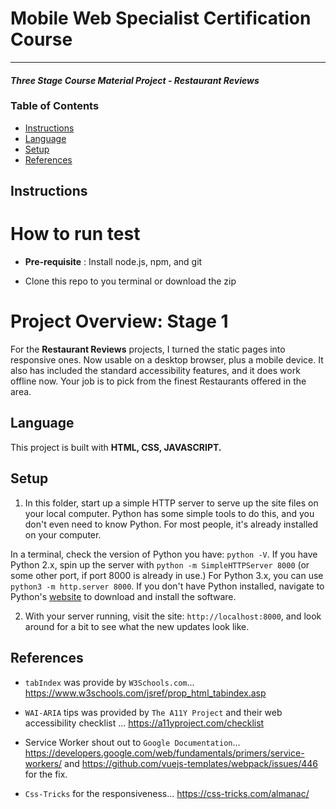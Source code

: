 # Mobile Web Specialist Certification Course
---
#### _Three Stage Course Material Project - Restaurant Reviews_

### Table of Contents
* [Instructions](#Instructions)
* [Language](#Language)
* [Setup](#Setup)
* [References](#Reference)

## Instructions

# How to run test

* **Pre-requisite** : Install node.js, npm, and git

* Clone this repo to you terminal or download the zip

# Project Overview: Stage 1

For the **Restaurant Reviews** projects, I turned the static pages into responsive ones. Now usable on a desktop browser, plus a mobile device. It also has included the standard accessibility features, and it does work offline now. Your job is to pick from the finest Restaurants offered in the area.

## Language

This project is built with **HTML, CSS, JAVASCRIPT.**

## Setup

1. In this folder, start up a simple HTTP server to serve up the site files on your local computer. Python has some simple tools to do this, and you don't even need to know Python. For most people, it's already installed on your computer.

In a terminal, check the version of Python you have: `python -V`. If you have Python 2.x, spin up the server with `python -m SimpleHTTPServer 8000` (or some other port, if port 8000 is already in use.) For Python 3.x, you can use `python3 -m http.server 8000`. If you don't have Python installed, navigate to Python's [website](https://www.python.org/) to download and install the software.

2. With your server running, visit the site: `http://localhost:8000`, and look around for a bit to see what the new updates look like.

## References

* `tabIndex` was provide by `W3Schools.com`...
  https://www.w3schools.com/jsref/prop_html_tabindex.asp

* `WAI-ARIA` tips was provided by `The A11Y Project` and their web accessibility
  checklist ... https://a11yproject.com/checklist

* Service Worker shout out to `Google Documentation`...
  https://developers.google.com/web/fundamentals/primers/service-workers/ and https://github.com/vuejs-templates/webpack/issues/446 for the fix.

* `Css-Tricks` for the responsiveness...
  https://css-tricks.com/almanac/
